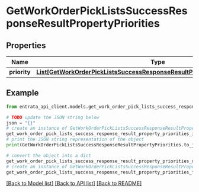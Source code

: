 # GetWorkOrderPickListsSuccessResponseResultPropertyPriorities


## Properties

Name | Type | Description | Notes
------------ | ------------- | ------------- | -------------
**priority** | [**List[GetWorkOrderPickListsSuccessResponseResultPropertyPrioritiesPriorityInner]**](GetWorkOrderPickListsSuccessResponseResultPropertyPrioritiesPriorityInner.md) |  | 

## Example

```python
from entrata_api_client.models.get_work_order_pick_lists_success_response_result_property_priorities import GetWorkOrderPickListsSuccessResponseResultPropertyPriorities

# TODO update the JSON string below
json = "{}"
# create an instance of GetWorkOrderPickListsSuccessResponseResultPropertyPriorities from a JSON string
get_work_order_pick_lists_success_response_result_property_priorities_instance = GetWorkOrderPickListsSuccessResponseResultPropertyPriorities.from_json(json)
# print the JSON string representation of the object
print(GetWorkOrderPickListsSuccessResponseResultPropertyPriorities.to_json())

# convert the object into a dict
get_work_order_pick_lists_success_response_result_property_priorities_dict = get_work_order_pick_lists_success_response_result_property_priorities_instance.to_dict()
# create an instance of GetWorkOrderPickListsSuccessResponseResultPropertyPriorities from a dict
get_work_order_pick_lists_success_response_result_property_priorities_from_dict = GetWorkOrderPickListsSuccessResponseResultPropertyPriorities.from_dict(get_work_order_pick_lists_success_response_result_property_priorities_dict)
```
[[Back to Model list]](../README.md#documentation-for-models) [[Back to API list]](../README.md#documentation-for-api-endpoints) [[Back to README]](../README.md)


